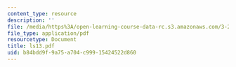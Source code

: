```yaml
---
content_type: resource
description: ''
file: /media/https%3A/open-learning-course-data-rc.s3.amazonaws.com/3-21-kinetic-processes-in-materials-spring-2006/b84bdd9f9a75a704c99915424522d860_ls13.pdf
file_type: application/pdf
resourcetype: Document
title: ls13.pdf
uid: b84bdd9f-9a75-a704-c999-15424522d860
---
```

